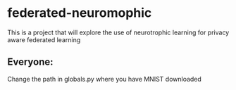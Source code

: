 # federated-neuromophic
This is a project that will explore the use of neurotrophic learning for privacy aware federated learning


## Everyone:
Change the path in globals.py where you have MNIST downloaded